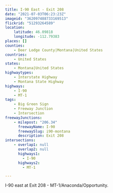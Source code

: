 ```yaml
---
title: I-90 East - Exit 208
date: "2021-07-03T06:23:23Z"
imageid: "362097488733169513"
flickrid: "51293264589"
location:
    latitude: 46.09818
    longitude: -112.79383
places: []
counties:
    - Deer Lodge County|Montana|United States
countries:
    - United States
states:
    - Montana|United States
highwaytypes:
    - Interstate Highway
    - Montana State Highway
highways:
    - I-90
    - MT-1
tags:
    - Big Green Sign
    - Freeway Junction
    - Intersection
freewayJunctions:
    - milepost: "206.34"
      freewayName: I-90
      freewaySlug: i90-montana
      description: Exit 208
intersections:
    - overlap1: null
      overlap2: null
      highways1:
        - I-90
      highways2:
        - MT-1

---
```

I-90 east at Exit 208 - MT-1/Anaconda/Opportunity.